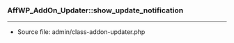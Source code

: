 ### AffWP_AddOn_Updater::show_update_notification

----

- Source file: admin/class-addon-updater.php
